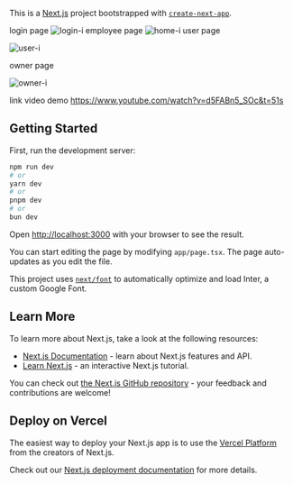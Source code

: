 This is a [Next.js](https://nextjs.org/) project bootstrapped with [`create-next-app`](https://github.com/vercel/next.js/tree/canary/packages/create-next-app).

login page
![login-i](https://github.com/qbert0/Magic-Post/assets/126874637/9e51121f-326c-4296-b36c-f9f8779b3c35)
employee page 
![home-i](https://github.com/qbert0/Magic-Post/assets/126874637/8872c3f2-e738-4d4e-a265-9d3e60f1735a)
user page 

![user-i](https://github.com/qbert0/Magic-Post/assets/126874637/5b560d5f-d1ca-4419-8b48-d7c52ab8988f)

owner page 

![owner-i](https://github.com/qbert0/Magic-Post/assets/126874637/043608c3-5ecb-4adc-b055-dbbcf512e991)

link video demo 
https://www.youtube.com/watch?v=d5FABn5_SOc&t=51s

## Getting Started

First, run the development server:

```bash
npm run dev
# or
yarn dev
# or
pnpm dev
# or
bun dev
```

Open [http://localhost:3000](http://localhost:3000) with your browser to see the result.

You can start editing the page by modifying `app/page.tsx`. The page auto-updates as you edit the file.

This project uses [`next/font`](https://nextjs.org/docs/basic-features/font-optimization) to automatically optimize and load Inter, a custom Google Font.

## Learn More

To learn more about Next.js, take a look at the following resources:

- [Next.js Documentation](https://nextjs.org/docs) - learn about Next.js features and API.
- [Learn Next.js](https://nextjs.org/learn) - an interactive Next.js tutorial.

You can check out [the Next.js GitHub repository](https://github.com/vercel/next.js/) - your feedback and contributions are welcome!

## Deploy on Vercel

The easiest way to deploy your Next.js app is to use the [Vercel Platform](https://vercel.com/new?utm_medium=default-template&filter=next.js&utm_source=create-next-app&utm_campaign=create-next-app-readme) from the creators of Next.js.

Check out our [Next.js deployment documentation](https://nextjs.org/docs/deployment) for more details.
